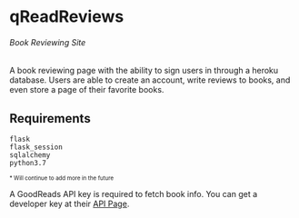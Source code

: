 # qReadReviews
###### Book Reviewing Site

A book reviewing page with the ability to sign users in through a heroku database.
Users are able to create an account, write reviews to books, and even store a page of their favorite books.

## Requirements
```
flask
flask_session
sqlalchemy
python3.7
```
<sub><sup>* Will continue to add more in the future</sup></sub>

A GoodReads API key is required to fetch book info.
You can get a developer key at their [API Page](https://www.goodreads.com/api/).